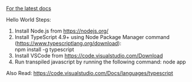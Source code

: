 [For the latest docs](https://www.typescriptlang.org/docs/)


Hello World Steps:

1. Install Node.js from https://nodejs.org/
2. Install TypeScript 4.9+ using Node Package Manager command (https://www.typescriptlang.org/download):  
			npm install -g typescript
3. Install VSCode from https://code.visualstudio.com/Download
4. Run transpiled javascript by running the following command:
		node app

		
Also Read:
https://code.visualstudio.com/Docs/languages/typescript